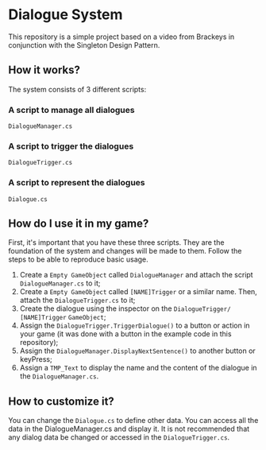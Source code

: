# Dialogue System
This repository is a simple project based on a video from Brackeys in conjunction with the Singleton Design Pattern.

## How it works?
The system consists of 3 different scripts:
### A script to manage all dialogues

    DialogueManager.cs

### A script to trigger the dialogues

    DialogueTrigger.cs

### A script to represent the dialogues    

    Dialogue.cs

## How do I use it in my game?
First, it's important that you have these three scripts. They are the foundation of the system and changes will be made to them. Follow the steps to be able to reproduce basic usage.

 1. Create a `Empty GameObject` called `DialogueManager` and attach the script `DialogueManager.cs` to it;
 2. Create a `Empty GameObject` called `[NAME]Trigger` or a similar name. Then, attach the `DialogueTrigger.cs` to it;
 3. Create the dialogue using the inspector on the `DialogueTrigger/ [NAME]Trigger` `GameObject`;
 4. Assign the `DialogueTrigger.TriggerDialogue()` to a button or action in your game (it was done with a button in the example code in this repository);
 5. Assign the `DialogueManager.DisplayNextSentence()` to another button or keyPress;
 6. Assign a `TMP_Text` to display the name and the content of the dialogue in the `DialogueManager.cs`.
 
 ## How to customize it?
You can change the `Dialogue.cs` to define other data. You can access all the data in the DialogueManager.cs and display it. It is not recommended that any dialog data be changed or accessed in the `DialogueTrigger.cs`.


